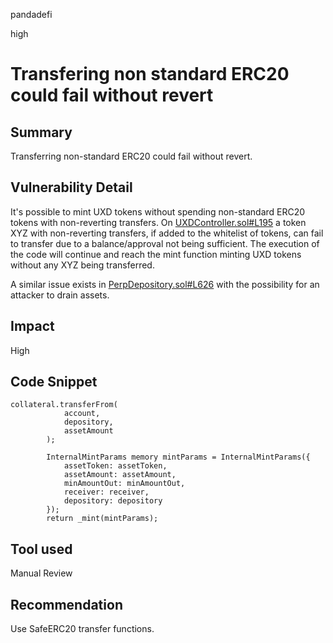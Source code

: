 pandadefi

high

# Transfering non standard ERC20 could fail without revert

## Summary

Transferring non-standard ERC20 could fail without revert.

## Vulnerability Detail

It's possible to mint UXD tokens without spending non-standard ERC20 tokens with non-reverting transfers.
On [UXDController.sol#L195](https://github.com/UXDProtocol/uxd-evm/blob/sherlock-audit/contracts/core/UXDController.sol#L195) a token XYZ with non-reverting transfers, if added to the whitelist of tokens, can fail to transfer due to a balance/approval not being sufficient. The execution of the code will continue and reach the mint function minting UXD tokens without any XYZ being transferred.
 
 A similar issue exists in [PerpDepository.sol#L626](https://github.com/UXDProtocol/uxd-evm/blob/sherlock-audit/contracts/integrations/perp/PerpDepository.sol#L626) with the possibility for an attacker to drain assets.

## Impact

High

## Code Snippet

```solidity
collateral.transferFrom(
            account,
            depository,
            assetAmount
        );

        InternalMintParams memory mintParams = InternalMintParams({
            assetToken: assetToken,
            assetAmount: assetAmount,
            minAmountOut: minAmountOut,
            receiver: receiver,
            depository: depository
        });
        return _mint(mintParams);
```

## Tool used

Manual Review

## Recommendation

Use SafeERC20 transfer functions.